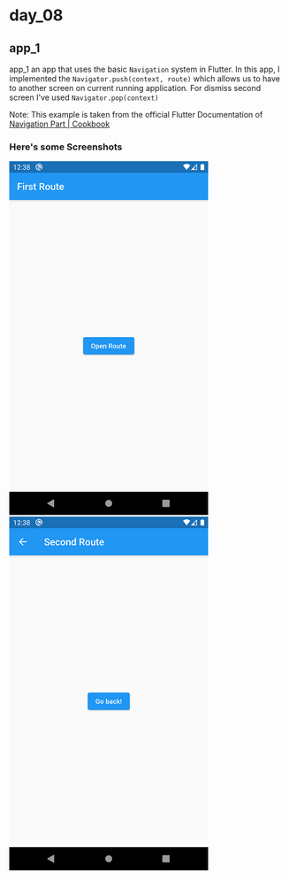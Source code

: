 # day_08
## app_1


app_1 an app that uses the basic `Navigation` system in Flutter. In this app, I implemented the `Navigator.push(context, route)` which allows us to have to another screen on current running application. For dismiss second screen I've used `Navigator.pop(context)`

Note: This example is taken from the official Flutter Documentation of [Navigation Part | Cookbook](https://flutter.dev/docs/cookbook/navigation/navigation-basics)

### Here's some Screenshots

![Screenshot 1](assets/images/Screenshot_1613243319.png) &nbsp; &nbsp; ![Screenshot 2](assets/images/Screenshot_1613243325.png)